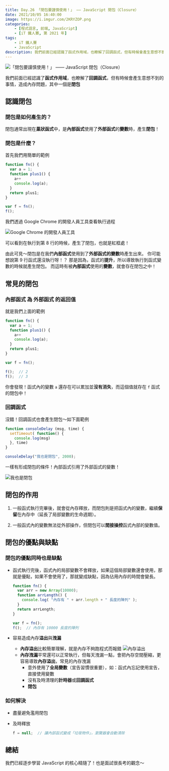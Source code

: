 ```yaml
---
title: Day.26 「閉包要謹慎使用！」 —— JavaScript 閉包（Closure）
date: 2021/10/05 16:40:00
image: https://i.imgur.com/2KRYZOP.png
categories:
    - [程式語言, 前端, JavaScript]
    - [iT 鐵人賽, 第 2021 年]
tags: 
    - iT 鐵人賽
    - JavaScript
description: 我們前面已經認識了函式作用域，也瞭解了回調函式，但有時候會產生意想不到的事情，造成內存問題，其中一個是閉包。
---
```


![「閉包要謹慎使用！」 —— JavaScript 閉包（Closure）](https://i.imgur.com/2KRYZOP.png)

我們前面已經認識了**函式作用域**，也瞭解了**回調函式**，但有時候會產生意想不到的事情，造成內存問題，其中一個是**閉包**

## 認識閉包

### 閉包是如何產生的？

閉包通常出現在**巢狀函式**中，是**內部函式**使用了**外部函式**的**變數**時，產生**閉包**！

### 閉包是什麼？

首先我們用簡單的範例

```javascript
function fn() {
  var a = 1;
  function plus1() {
    a++
    console.log(a);
  }
  return plus1;
}

var f = fn();
f();
```

我們透過 Google Chrome 的開發人員工具查看執行過程

![Google Chrome 的開發人員工具](https://i.imgur.com/nzgr4g1.png)

可以看到在執行到第 8 行的時候，產生了閉包，也就是紅框處！

由此可見～閉包是在我們**內部函式**使用到了**外部函式的變數**時產生出來。
你可能想說第 9 行函式還沒執行呀！？
那是因為，函式的**提升**，所以導致執行到函式變數的時候就產生閉包。
而這時有被**內部函式**使用的**變數**，就會存在閉包之中！

## 常見的閉包

### 內部函式 為 外部函式 的返回值

就是我們上面的範例

```javascript
function fn() {
  var a = 1;
  function plus1() {
    a++
    console.log(a);
  }
  return plus1;
}

var f = fn();

f();  // 2
f();  // 3
```

你會發現！函式內的變數 `a` 還存在可以累加並**沒有消失**，而這個值就存在 `f` 函式的閉包中！

### 回調函式

沒錯！回調函式也會產生閉包～如下面範例

```javascript
function consoleDelay (msg, time) {
  setTimeout( function() {
    console.log(msg)
  }, time)
}

consoleDelay("我也是閉包", 2000);
```

一樣有形成閉包的條件！內部函式引用了外部函式的變數！

![我也是閉包](https://i.imgur.com/QToOFcL.png)

## 閉包的作用

1. 一般函式執行完畢後，就會從內存釋放，而閉包則是把函式內的變數，繼續**保留**在內存中（延長了局部變數的生命週期）。

2. 一般函式內的變數無法從外部操作，但閉包可以**間接操控**函式內部的變數值。

## 閉包的優點與缺點

### 閉包的優點同時也是缺點

- 函式執行完後，函式內的局部變數不會釋放，如果這個局部變數還會使用，那就是優點，如果不會使用了，那就變成缺點，因為佔用內存的時間會變長。

  ```javascript
  function fn() {
    var arr = new Array(10000);
    function arrLength() {
      console.log( "內存有 " + arr.length + " 長度的陣列" );
    }
    return arrLength;
  }

  var f = fn();
  f();  // 內存有 10000 長度的陣列
  ```

- 容易造成內存**溢出**與**洩漏**
  - **內存溢出**比較簡單理解，就是內存不夠跑程式而報錯
    ![內存溢出](https://i.imgur.com/VyTDNpk.png)
  - **內存洩漏**平常還可以正常執行，但每天洩漏一點，會把內存空間壓縮，更容易導致**內存溢出**，常見的內存洩漏
    - 意外使用了**全局變數**（宣告習慣很重要），如：函式內忘記使用宣告，直接使用變數
    - 沒有及時清理的**計時器**或**回調函式**
    - **閉包**

### 如何解決

- 盡量避免濫用閉包
- 及時釋放

  ```javascript
  f = null;  // 讓內部函式變成「垃圾物件」，瀏覽器會自動清除
  ```

## 總結

我們已經逐步學習 JavaScript 的核心精隨了！也是面試很長考的觀念～
